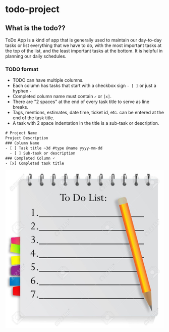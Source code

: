 # todo-project

## What is  the todo??
ToDo App is a kind of app that is generally used to maintain our day-to-day tasks or list everything that we have to do, with the most important tasks at the top of the list, and the least important tasks at the bottom. It is helpful in planning our daily schedules.



### TODO format
- TODO can have multiple columns.
- Each column has tasks that start with a checkbox sign `- [ ]` or just a hyphen `- `
- Completed column name must contain `✓` or `[x]`.
- There are "2 spaces" at the end of every task title to serve as line breaks.
- Tags, mentions, estimates, date time, ticket id, etc. can be entered at the end of the task title.
- A task with 2 space indentation in the title is a sub-task or description. 
```
# Project Name
Project Description
### Column Name
- [ ] Task title ~3d #type @name yyyy-mm-dd  
  - [ ] Sub-task or description  
### Completed Column ✓
- [x] Completed task title  
```
![todo](./12157386-to-do-list.jpg)
